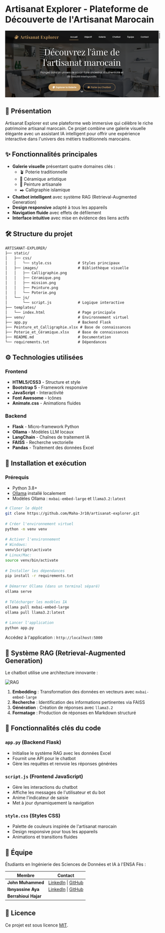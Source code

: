 # Artisanat Explorer - Plateforme de Découverte de l'Artisanat Marocain

![Welcome Page](./static/images/welcome_page.png)

## 🌟 Présentation

Artisanat Explorer est une plateforme web immersive qui célèbre le riche patrimoine artisanal marocain. Ce projet combine une galerie visuelle élégante avec un assistant IA intelligent pour offrir une expérience interactive dans l'univers des métiers traditionnels marocains.

## ✨ Fonctionnalités principales

- **Galerie visuelle** présentant quatre domaines clés :
  - 🪴 Poterie traditionnelle
  - 🍶 Céramique artistique
  - 🎨 Peinture artisanale
  - ✒️ Calligraphie islamique
- **Chatbot intelligent** avec système RAG (Retrieval-Augmented Generation)
- **Design responsive** adapté à tous les appareils
- **Navigation fluide** avec effets de défilement
- **Interface intuitive** avec mise en évidence des liens actifs

## 🛠️ Structure du projet

```
ARTISANAT-EXPLORER/
├── static/
│   ├── css/
│   │   └── style.css            # Styles principaux
│   ├── images/                  # Bibliothèque visuelle
│   │   ├── Calligraphie.png
│   │   ├── Céramique.png
│   │   ├── mission.png
│   │   ├── Peinture.png
│   │   └── Poterie.png
│   └── js/
│       └── script.js            # Logique interactive
├── templates/
│   └── index.html               # Page principale
├── venv/                        # Environnement virtuel
├── app.py                       # Backend Flask
├── Peinture_et_Calligraphie.xlsx # Base de connaissances
├── Poterie_et_Céramique.xlsx    # Base de connaissances
├── README.md                    # Documentation
└── requirements.txt             # Dépendances
```

## ⚙️ Technologies utilisées

### Frontend
- **HTML5/CSS3** - Structure et style
- **Bootstrap 5** - Framework responsive
- **JavaScript** - Interactivité
- **Font Awesome** - Icônes
- **Animate.css** - Animations fluides

### Backend
- **Flask** - Micro-framework Python
- **Ollama** - Modèles LLM locaux
- **LangChain** - Chaînes de traitement IA
- **FAISS** - Recherche vectorielle
- **Pandas** - Traitement des données Excel

## 🚀 Installation et exécution

### Prérequis
- Python 3.8+
- [Ollama](https://ollama.com/) installé localement
- Modèles Ollama : `mxbai-embed-large` et `llama3.2:latest`

```bash
# Cloner le dépôt
git clone https://github.com/Maha-Jr10/artisanat-explorer.git

# Créer l'environnement virtuel
python -m venv venv

# Activer l'environnement
# Windows:
venv\Scripts\activate
# Linux/Mac:
source venv/bin/activate

# Installer les dépendances
pip install -r requirements.txt

# Démarrer Ollama (dans un terminal séparé)
ollama serve

# Télécharger les modèles IA
ollama pull mxbai-embed-large
ollama pull llama3.2:latest

# Lancer l'application
python app.py
```

Accédez à l'application : `http://localhost:5000`

## 🤖 Système RAG (Retrieval-Augmented Generation)

Le chatbot utilise une architecture innovante :


![RAG](./static/images/SystèmeRAG.png)



1. **Embedding** : Transformation des données en vecteurs avec `mxbai-embed-large`
2. **Recherche** : Identification des informations pertinentes via FAISS
3. **Génération** : Création de réponses avec `llama3.2`
4. **Formatage** : Production de réponses en Markdown structuré

## 🧠 Fonctionnalités clés du code

### `app.py` (Backend Flask)
- Initialise le système RAG avec les données Excel
- Fournit une API pour le chatbot
- Gère les requêtes et renvoie les réponses générées

### `script.js` (Frontend JavaScript)
- Gère les interactions du chatbot
- Affiche les messages de l'utilisateur et du bot
- Anime l'indicateur de saisie
- Met à jour dynamiquement la navigation

### `style.css` (Styles CSS)
- Palette de couleurs inspirée de l'artisanat marocain
- Design responsive pour tous les appareils
- Animations et transitions fluides

## 👥 Équipe

Étudiants en Ingénierie des Sciences de Données et IA à l'ENSA Fès :

| Membre             | Contact |
|--------------------|---------|
| **John Muhammed**  | [LinkedIn](https://www.linkedin.com/in/Maha-Jr/) \| [GitHub](https://github.com/Maha-Jr10) |
| **Ibnyassine Aya** | [LinkedIn](https://www.linkedin.com/in/aya-ibnyassine-80b017292) \| [GitHub](https://github.com/Aya-Ibnyassine) |
| **Berrahioui Hajar** | |

## 📄 Licence


Ce projet est sous licence [MIT](LICENSE).
